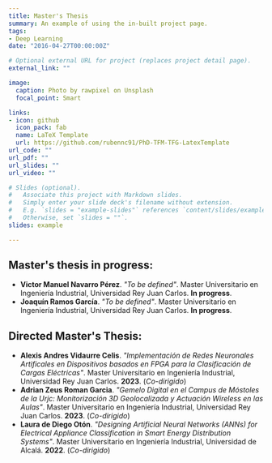 ```yaml
---
title: Master's Thesis
summary: An example of using the in-built project page.
tags:
- Deep Learning
date: "2016-04-27T00:00:00Z"

# Optional external URL for project (replaces project detail page).
external_link: ""

image:
  caption: Photo by rawpixel on Unsplash
  focal_point: Smart

links:
- icon: github
  icon_pack: fab
  name: LaTeX Template
  url: https://github.com/rubennc91/PhD-TFM-TFG-LatexTemplate
url_code: ""
url_pdf: ""
url_slides: ""
url_video: ""

# Slides (optional).
#   Associate this project with Markdown slides.
#   Simply enter your slide deck's filename without extension.
#   E.g. `slides = "example-slides"` references `content/slides/example-slides.md`.
#   Otherwise, set `slides = ""`.
slides: example

---
```


## Master's thesis in progress:

* **Victor Manuel Navarro Pérez**. _"To be defined"_. Master Universitario en Ingeniería Industrial, Universidad Rey Juan Carlos. **In progress**.
* **Joaquín Ramos García**. _"To be defined"_. Master Universitario en Ingeniería Industrial, Universidad Rey Juan Carlos. **In progress**.

## Directed Master's Thesis:
* **Alexis Andres Vidaurre Celis**. _"Implementación de Redes Neuronales Artificales en Dispositivos basados en FPGA para la Clasificación de Cargas Eléctricas"_. Master Universitario en Ingeniería Industrial, Universidad Rey Juan Carlos. **2023**. (_Co-dirigido_)
* **Adrian Zeus Roman Garcia**. _"Gemelo Digital en el Campus de Móstoles de la Urjc: Monitorización 3D Geolocalizada y Actuación Wireless en las Aulas"_. Master Universitario en Ingeniería Industrial, Universidad Rey Juan Carlos. **2023**. (_Co-dirigido_)
* **Laura de Diego Otón**. _"Designing Artificial Neural Networks (ANNs) for Electrical Appliance Classification in Smart Energy Distribution Systems"_. Master Universitario en Ingeniería Industrial, Universidad de Alcalá. **2022**. (_Co-dirigido_)

